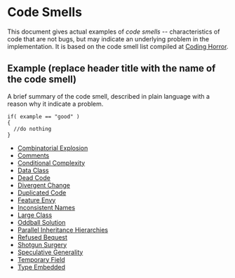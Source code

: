 # Code Smells

This document gives actual examples of *code smells* -- characteristics of code that are not bugs, but may indicate an underlying problem in the implementation. It is based on the code smell list compiled at [Coding Horror](https://blog.codinghorror.com/code-smells/).

## Example (replace header title with the name of the code smell)

A brief summary of the code smell, described in plain language with a reason why it indicate a problem.

```{programming-language}
if( example == "good" )
{
  //do nothing
}
```

* [Combinatorial Explosion](combinatorial-explosion.md)
* [Comments](comments.md)
* [Conditional Complexity](conditional-complexity.md)
* [Data Class]()
* [Dead Code](dead-code.md)
* [Divergent Change]()
* [Duplicated Code](duplicated-code.md)
* [Feature Envy]()
* [Inconsistent Names](inconsistent-names.md)
* [Large Class](large-class.md)
* [Oddball Solution]()
* [Parallel Inheritance Hierarchies]()
* [Refused Bequest]()
* [Shotgun Surgery](shotgun-surgery.md)
* [Speculative Generality]()
* [Temporary Field](temporary-field.md)
* [Type Embedded](type-embed.md)

